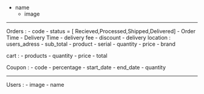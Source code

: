 - name 
    - image 

--------------------------------------------------
Orders : 
    - code
    - status = [ Recieved,Processed,Shipped,Delivered]
    - Order Time
    - Delivery Time
    - delivery fee
    - discount
    - delivery location : users_adress
    - sub_total
    - product
    - serial
    - quantity 
    - price 
    - brand 

cart : 
    - products
    - quantity 
    - price 
    - total


Coupon : 
    - code
    - percentage 
    - start_date
    - end_date
    - quantity





--------------------------------------------------
Users : 
    - image
    - name 
